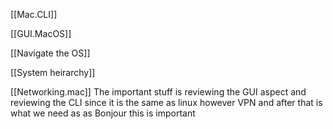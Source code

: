 [[Mac.CLI]]


[[GUI.MacOS]]

[[Navigate the OS]]

[[System heirarchy]]

[[Networking.mac]] 
The important stuff is reviewing the GUI aspect and reviewing the CLI since it is the same as linux however VPN and after that is what we need as as Bonjour this is important 
